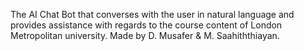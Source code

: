 The AI Chat Bot that converses with the user in natural language and provides assistance with regards to the course content of London Metropolitan university.
Made by D. Musafer & M. Saahiththiayan.
